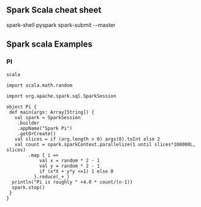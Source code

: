 ## Spark Scala cheat sheet


spark-shell
pyspark
spark-submit --master 

## Spark scala Examples 

### PI

```
scala

import scala.math.random

import org.apache.spark.sql.SparkSession

object Pi {
 def main(args: Array[String]) {
   val spark = SparkSession
	.builder
	.appName("Spark Pi")
	.getOrCreate()
   val slices = if (arg.length > 0) args(0).toInt else 2
   val count = spark.sparkContext.parallelize(1 until slices*100000L, slices)
		.map { i =>
			val x = random * 2 - 1
			val y = random * 2 - 1
			if (x*X + y*y <=1) 1 else 0
		  }.reduce(_+_)
  println("Pi is roughly " +4.0 * count/(n-1))
  spark.stop()
 }
}


```
